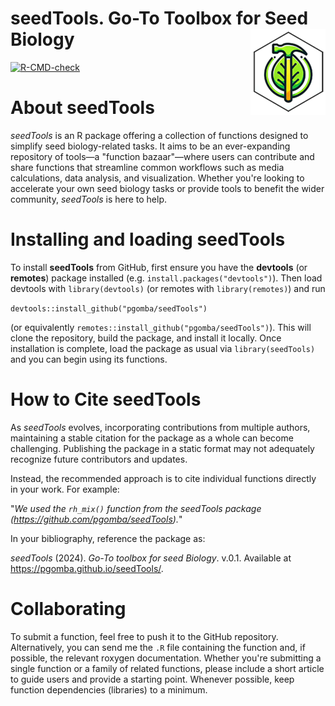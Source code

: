 # seedTools. Go-To Toolbox for Seed Biology<img src="man/figures/logo.png" align="right" height="138"/>

<!-- badges: start -->

[![R-CMD-check](https://github.com/pgomba/seedTools/actions/workflows/R-CMD-check.yaml/badge.svg)](https://github.com/pgomba/seedTools/actions/workflows/R-CMD-check.yaml) <!-- badges: end -->

# About seedTools

*seedTools* is an R package offering a collection of functions designed to simplify seed biology-related tasks. It aims to be an ever-expanding repository of tools—a "function bazaar"—where users can contribute and share functions that streamline common workflows such as media calculations, data analysis, and visualization. Whether you're looking to accelerate your own seed biology tasks or provide tools to benefit the wider community, *seedTools* is here to help.

# Installing and loading seedTools

To install **seedTools** from GitHub, first ensure you have the **devtools** (or **remotes**) package installed (e.g. `install.packages("devtools")`). Then load devtools with `library(devtools)` (or remotes with `library(remotes)`) and run

`devtools::install_github("pgomba/seedTools")`

(or equivalently `remotes::install_github("pgomba/seedTools")`). This will clone the repository, build the package, and install it locally. Once installation is complete, load the package as usual via `library(seedTools)` and you can begin using its functions.

# How to Cite seedTools

As *seedTools* evolves, incorporating contributions from multiple authors, maintaining a stable citation for the package as a whole can become challenging. Publishing the package in a static format may not adequately recognize future contributors and updates.

Instead, the recommended approach is to cite individual functions directly in your work. For example:

"*We used the `rh_mix()` function from the seedTools package (https://github.com/pgomba/seedTools).*"

In your bibliography, reference the package as:

*seedTools* (2024). *Go-To toolbox for seed Biology*. v.0.1. Available at https://pgomba.github.io/seedTools/.

# Collaborating

To submit a function, feel free to push it to the GitHub repository. Alternatively, you can send me the `.R` file containing the function and, if possible, the relevant roxygen documentation. Whether you're submitting a single function or a family of related functions, please include a short article to guide users and provide a starting point. Whenever possible, keep function dependencies (libraries) to a minimum.
